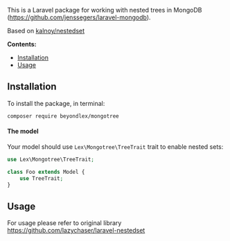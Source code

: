 This is a Laravel package for working with nested trees in MongoDB (https://github.com/jenssegers/laravel-mongodb).

Based on [kalnoy/nestedset](https://github.com/lazychaser/laravel-nestedset)

__Contents:__

- [Installation](#installation)
- [Usage](#usage)

Installation
------------

To install the package, in terminal:

```
composer require beyondlex/mongotree
```

#### The model

Your model should use `Lex\Mongotree\TreeTrait` trait to enable nested sets:

```php
use Lex\Mongotree\TreeTrait;

class Foo extends Model {
    use TreeTrait;
}
```

Usage
------------

For usage please refer to original library https://github.com/lazychaser/laravel-nestedset
